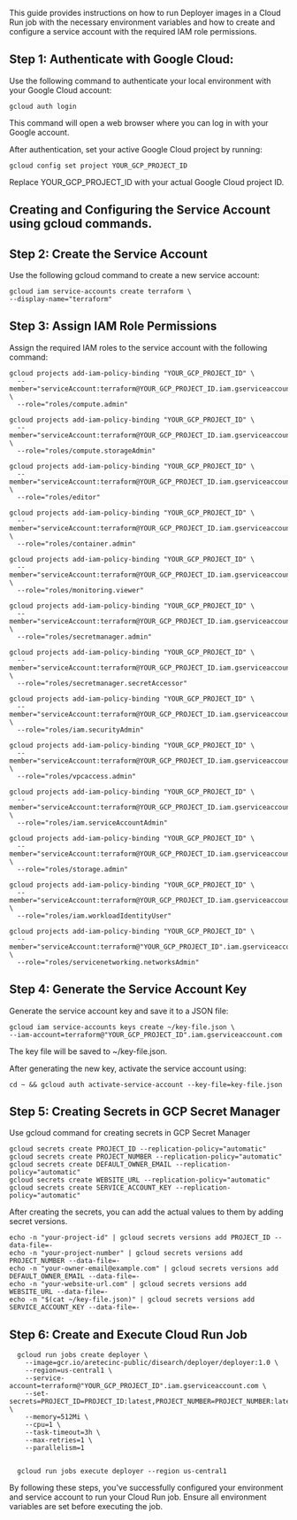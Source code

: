 This guide provides instructions on how to run Deployer images in a Cloud Run job with the necessary environment variables and how to create and configure a service account with the required IAM role permissions.


## Step 1: Authenticate with Google Cloud:
Use the following command to authenticate your local environment with your Google Cloud account:

    gcloud auth login

This command will open a web browser where you can log in with your Google account.

After authentication, set your active Google Cloud project by running:

    gcloud config set project YOUR_GCP_PROJECT_ID

Replace YOUR_GCP_PROJECT_ID with your actual Google Cloud project ID.  

## Creating and Configuring the Service Account using gcloud commands.

## Step 2: Create the Service Account

Use the following gcloud command to create a new service account:

    gcloud iam service-accounts create terraform \
    --display-name="terraform"
    
## Step 3: Assign IAM Role Permissions

Assign the required IAM roles to the service account with the following command:     
    
    gcloud projects add-iam-policy-binding "YOUR_GCP_PROJECT_ID" \
      --member="serviceAccount:terraform@YOUR_GCP_PROJECT_ID.iam.gserviceaccount.com" \
      --role="roles/compute.admin"
    
    gcloud projects add-iam-policy-binding "YOUR_GCP_PROJECT_ID" \
      --member="serviceAccount:terraform@YOUR_GCP_PROJECT_ID.iam.gserviceaccount.com" \
      --role="roles/compute.storageAdmin"
    
    gcloud projects add-iam-policy-binding "YOUR_GCP_PROJECT_ID" \
      --member="serviceAccount:terraform@YOUR_GCP_PROJECT_ID.iam.gserviceaccount.com" \
      --role="roles/editor"
    
    gcloud projects add-iam-policy-binding "YOUR_GCP_PROJECT_ID" \
      --member="serviceAccount:terraform@YOUR_GCP_PROJECT_ID.iam.gserviceaccount.com" \
      --role="roles/container.admin"
    
    gcloud projects add-iam-policy-binding "YOUR_GCP_PROJECT_ID" \
      --member="serviceAccount:terraform@YOUR_GCP_PROJECT_ID.iam.gserviceaccount.com" \
      --role="roles/monitoring.viewer"
    
    gcloud projects add-iam-policy-binding "YOUR_GCP_PROJECT_ID" \
      --member="serviceAccount:terraform@YOUR_GCP_PROJECT_ID.iam.gserviceaccount.com" \
      --role="roles/secretmanager.admin"
    
    gcloud projects add-iam-policy-binding "YOUR_GCP_PROJECT_ID" \
      --member="serviceAccount:terraform@YOUR_GCP_PROJECT_ID.iam.gserviceaccount.com" \
      --role="roles/secretmanager.secretAccessor"
    
    gcloud projects add-iam-policy-binding "YOUR_GCP_PROJECT_ID" \
      --member="serviceAccount:terraform@YOUR_GCP_PROJECT_ID.iam.gserviceaccount.com" \
      --role="roles/iam.securityAdmin"
    
    gcloud projects add-iam-policy-binding "YOUR_GCP_PROJECT_ID" \
      --member="serviceAccount:terraform@YOUR_GCP_PROJECT_ID.iam.gserviceaccount.com" \
      --role="roles/vpcaccess.admin"
    
    gcloud projects add-iam-policy-binding "YOUR_GCP_PROJECT_ID" \
      --member="serviceAccount:terraform@YOUR_GCP_PROJECT_ID.iam.gserviceaccount.com" \
      --role="roles/iam.serviceAccountAdmin"
    
    gcloud projects add-iam-policy-binding "YOUR_GCP_PROJECT_ID" \
      --member="serviceAccount:terraform@YOUR_GCP_PROJECT_ID.iam.gserviceaccount.com" \
      --role="roles/storage.admin"
    
    gcloud projects add-iam-policy-binding "YOUR_GCP_PROJECT_ID" \
      --member="serviceAccount:terraform@YOUR_GCP_PROJECT_ID.iam.gserviceaccount.com" \
      --role="roles/iam.workloadIdentityUser"
    
    gcloud projects add-iam-policy-binding "YOUR_GCP_PROJECT_ID" \
      --member="serviceAccount:terraform@"YOUR_GCP_PROJECT_ID".iam.gserviceaccount.com" \
      --role="roles/servicenetworking.networksAdmin"



## Step 4: Generate the Service Account Key
  
Generate the service account key and save it to a JSON file:
    
    gcloud iam service-accounts keys create ~/key-file.json \
    --iam-account=terraform@"YOUR_GCP_PROJECT_ID".iam.gserviceaccount.com

The key file will be saved to ~/key-file.json. 

After generating the new key, activate the service account using:

    cd ~ && gcloud auth activate-service-account --key-file=key-file.json

## Step 5: Creating Secrets in GCP Secret Manager

Use gcloud command for creating secrets in GCP Secret Manager

    gcloud secrets create PROJECT_ID --replication-policy="automatic"
    gcloud secrets create PROJECT_NUMBER --replication-policy="automatic"
    gcloud secrets create DEFAULT_OWNER_EMAIL --replication-policy="automatic"
    gcloud secrets create WEBSITE_URL --replication-policy="automatic"
    gcloud secrets create SERVICE_ACCOUNT_KEY --replication-policy="automatic"

After creating the secrets, you can add the actual values to them by adding secret versions. 

    echo -n "your-project-id" | gcloud secrets versions add PROJECT_ID --data-file=-
    echo -n "your-project-number" | gcloud secrets versions add PROJECT_NUMBER --data-file=-
    echo -n "your-owner-email@example.com" | gcloud secrets versions add DEFAULT_OWNER_EMAIL --data-file=-
    echo -n "your-website-url.com" | gcloud secrets versions add WEBSITE_URL --data-file=-
    echo -n "$(cat ~/key-file.json)" | gcloud secrets versions add SERVICE_ACCOUNT_KEY --data-file=-

## Step 6: Create and Execute Cloud Run Job

      gcloud run jobs create deployer \
        --image=gcr.io/aretecinc-public/disearch/deployer/deployer:1.0 \
        --region=us-central1 \
        --service-account=terraform@"YOUR_GCP_PROJECT_ID".iam.gserviceaccount.com \
        --set-secrets=PROJECT_ID=PROJECT_ID:latest,PROJECT_NUMBER=PROJECT_NUMBER:latest,DEFAULT_OWNER_EMAIL=DEFAULT_OWNER_EMAIL:latest,WEBSITE_URL=WEBSITE_URL:latest,SERVICE_ACCOUNT_KEY=SERVICE_ACCOUNT_KEY:latest \
        --memory=512Mi \
        --cpu=1 \
        --task-timeout=3h \
        --max-retries=1 \
        --parallelism=1
  

      gcloud run jobs execute deployer --region us-central1


By following these steps, you've successfully configured your environment and service account to run your Cloud      Run job. Ensure all environment variables are set before executing the job.
    
    
